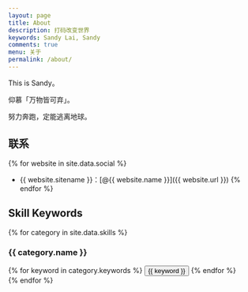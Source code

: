 ```yaml
---
layout: page
title: About
description: 打码改变世界
keywords: Sandy Lai, Sandy
comments: true
menu: 关于
permalink: /about/
---
```


This is Sandy。

仰慕「万物皆可弃」。

努力奔跑，定能逃离地球。

## 联系

{% for website in site.data.social %}
* {{ website.sitename }}：[@{{ website.name }}]({{ website.url }})
{% endfor %}

## Skill Keywords

{% for category in site.data.skills %}
### {{ category.name }}
<div class="btn-inline">
{% for keyword in category.keywords %}
<button class="btn btn-outline" type="button">{{ keyword }}</button>
{% endfor %}
</div>
{% endfor %}
